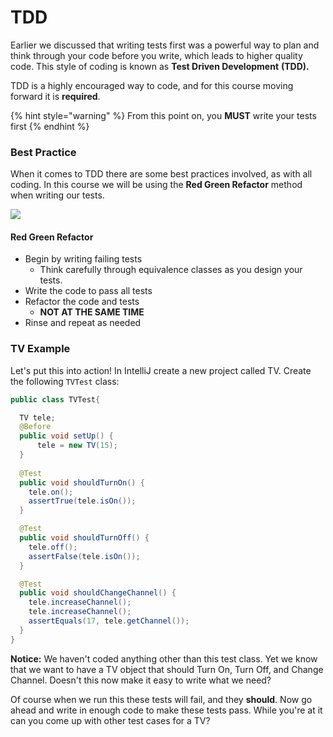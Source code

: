 # TDD

Earlier we discussed that writing tests first was a powerful way to plan and think through your code before you write, which leads to higher quality code. This style of coding is known as **Test Driven Development** **\(TDD\).** 

TDD is a highly encouraged way to code, and for this course moving forward it is **required**. 

{% hint style="warning" %}
From this point on, you **MUST** write your tests first
{% endhint %}

### Best Practice

When it comes to TDD there are some best practices involved, as with all coding. In this course we will be using the **Red Green Refactor** method when writing our tests.

![](../../../.gitbook/assets/image%20%2891%29.png)

#### Red Green Refactor

* Begin by writing failing tests
  * Think carefully through equivalence classes as you design your tests. 
* Write the code to pass all tests
* Refactor the code and tests
  * **NOT AT THE SAME TIME**
* Rinse and repeat as needed

### TV Example

Let's put this into action! In IntelliJ create a new project called TV. Create the following `TVTest` class:

```java
public class TVTest{

  TV tele;
  @Before
  public void setUp() {
      tele = new TV(15);
  }
    
  @Test
  public void shouldTurnOn() {
    tele.on();
    assertTrue(tele.isOn());
  }

  @Test
  public void shouldTurnOff() {
    tele.off();
    assertFalse(tele.isOn());
  }

  @Test
  public void shouldChangeChannel() {
    tele.increaseChannel();
    tele.increaseChannel();
    assertEquals(17, tele.getChannel());
  }
}
```

**Notice:** We haven't coded anything other than this test class. Yet we know that we want to have a TV object that should Turn On, Turn Off, and Change Channel. Doesn't this now make it easy to write what we need?

Of course when we run this these tests will fail, and they **should**. Now go ahead and write in enough code to make these tests pass. While you're at it can you come up with other test cases for a TV?

